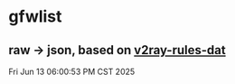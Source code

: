 # gfwlist
## raw -> json, based on [v2ray-rules-dat](https://github.com/Loyalsoldier/v2ray-rules-dat)
Fri Jun 13 06:00:53 PM CST 2025

